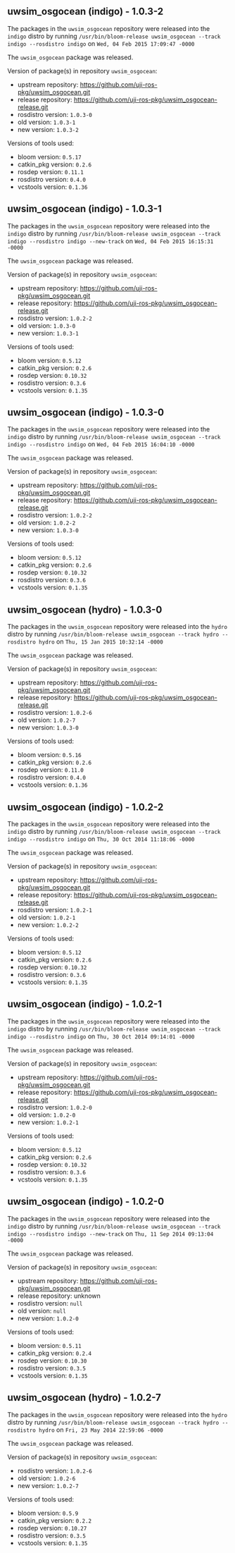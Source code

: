 ## uwsim_osgocean (indigo) - 1.0.3-2

The packages in the `uwsim_osgocean` repository were released into the `indigo` distro by running `/usr/bin/bloom-release uwsim_osgocean --track indigo --rosdistro indigo` on `Wed, 04 Feb 2015 17:09:47 -0000`

The `uwsim_osgocean` package was released.

Version of package(s) in repository `uwsim_osgocean`:
- upstream repository: https://github.com/uji-ros-pkg/uwsim_osgocean.git
- release repository: https://github.com/uji-ros-pkg/uwsim_osgocean-release.git
- rosdistro version: `1.0.3-0`
- old version: `1.0.3-1`
- new version: `1.0.3-2`

Versions of tools used:
- bloom version: `0.5.17`
- catkin_pkg version: `0.2.6`
- rosdep version: `0.11.1`
- rosdistro version: `0.4.0`
- vcstools version: `0.1.36`


## uwsim_osgocean (indigo) - 1.0.3-1

The packages in the `uwsim_osgocean` repository were released into the `indigo` distro by running `/usr/bin/bloom-release uwsim_osgocean --track indigo --rosdistro indigo --new-track` on `Wed, 04 Feb 2015 16:15:31 -0000`

The `uwsim_osgocean` package was released.

Version of package(s) in repository `uwsim_osgocean`:
- upstream repository: https://github.com/uji-ros-pkg/uwsim_osgocean.git
- release repository: https://github.com/uji-ros-pkg/uwsim_osgocean-release.git
- rosdistro version: `1.0.2-2`
- old version: `1.0.3-0`
- new version: `1.0.3-1`

Versions of tools used:
- bloom version: `0.5.12`
- catkin_pkg version: `0.2.6`
- rosdep version: `0.10.32`
- rosdistro version: `0.3.6`
- vcstools version: `0.1.35`


## uwsim_osgocean (indigo) - 1.0.3-0

The packages in the `uwsim_osgocean` repository were released into the `indigo` distro by running `/usr/bin/bloom-release uwsim_osgocean --track indigo --rosdistro indigo` on `Wed, 04 Feb 2015 16:04:10 -0000`

The `uwsim_osgocean` package was released.

Version of package(s) in repository `uwsim_osgocean`:
- upstream repository: https://github.com/uji-ros-pkg/uwsim_osgocean.git
- release repository: https://github.com/uji-ros-pkg/uwsim_osgocean-release.git
- rosdistro version: `1.0.2-2`
- old version: `1.0.2-2`
- new version: `1.0.3-0`

Versions of tools used:
- bloom version: `0.5.12`
- catkin_pkg version: `0.2.6`
- rosdep version: `0.10.32`
- rosdistro version: `0.3.6`
- vcstools version: `0.1.35`


## uwsim_osgocean (hydro) - 1.0.3-0

The packages in the `uwsim_osgocean` repository were released into the `hydro` distro by running `/usr/bin/bloom-release uwsim_osgocean --track hydro --rosdistro hydro` on `Thu, 15 Jan 2015 10:32:14 -0000`

The `uwsim_osgocean` package was released.

Version of package(s) in repository `uwsim_osgocean`:
- upstream repository: https://github.com/uji-ros-pkg/uwsim_osgocean.git
- release repository: https://github.com/uji-ros-pkg/uwsim_osgocean-release.git
- rosdistro version: `1.0.2-6`
- old version: `1.0.2-7`
- new version: `1.0.3-0`

Versions of tools used:
- bloom version: `0.5.16`
- catkin_pkg version: `0.2.6`
- rosdep version: `0.11.0`
- rosdistro version: `0.4.0`
- vcstools version: `0.1.36`


## uwsim_osgocean (indigo) - 1.0.2-2

The packages in the `uwsim_osgocean` repository were released into the `indigo` distro by running `/usr/bin/bloom-release uwsim_osgocean --track indigo --rosdistro indigo` on `Thu, 30 Oct 2014 11:18:06 -0000`

The `uwsim_osgocean` package was released.

Version of package(s) in repository `uwsim_osgocean`:
- upstream repository: https://github.com/uji-ros-pkg/uwsim_osgocean.git
- release repository: https://github.com/uji-ros-pkg/uwsim_osgocean-release.git
- rosdistro version: `1.0.2-1`
- old version: `1.0.2-1`
- new version: `1.0.2-2`

Versions of tools used:
- bloom version: `0.5.12`
- catkin_pkg version: `0.2.6`
- rosdep version: `0.10.32`
- rosdistro version: `0.3.6`
- vcstools version: `0.1.35`


## uwsim_osgocean (indigo) - 1.0.2-1

The packages in the `uwsim_osgocean` repository were released into the `indigo` distro by running `/usr/bin/bloom-release uwsim_osgocean --track indigo --rosdistro indigo` on `Thu, 30 Oct 2014 09:14:01 -0000`

The `uwsim_osgocean` package was released.

Version of package(s) in repository `uwsim_osgocean`:
- upstream repository: https://github.com/uji-ros-pkg/uwsim_osgocean.git
- release repository: https://github.com/uji-ros-pkg/uwsim_osgocean-release.git
- rosdistro version: `1.0.2-0`
- old version: `1.0.2-0`
- new version: `1.0.2-1`

Versions of tools used:
- bloom version: `0.5.12`
- catkin_pkg version: `0.2.6`
- rosdep version: `0.10.32`
- rosdistro version: `0.3.6`
- vcstools version: `0.1.35`


## uwsim_osgocean (indigo) - 1.0.2-0

The packages in the `uwsim_osgocean` repository were released into the `indigo` distro by running `/usr/bin/bloom-release uwsim_osgocean --track indigo --rosdistro indigo --new-track` on `Thu, 11 Sep 2014 09:13:04 -0000`

The `uwsim_osgocean` package was released.

Version of package(s) in repository `uwsim_osgocean`:
- upstream repository: https://github.com/uji-ros-pkg/uwsim_osgocean.git
- release repository: unknown
- rosdistro version: `null`
- old version: `null`
- new version: `1.0.2-0`

Versions of tools used:
- bloom version: `0.5.11`
- catkin_pkg version: `0.2.4`
- rosdep version: `0.10.30`
- rosdistro version: `0.3.5`
- vcstools version: `0.1.35`


## uwsim_osgocean (hydro) - 1.0.2-7

The packages in the `uwsim_osgocean` repository were released into the `hydro` distro by running `/usr/bin/bloom-release uwsim_osgocean --track hydro --rosdistro hydro` on `Fri, 23 May 2014 22:59:06 -0000`

The `uwsim_osgocean` package was released.

Version of package(s) in repository `uwsim_osgocean`:
- rosdistro version: `1.0.2-6`
- old version: `1.0.2-6`
- new version: `1.0.2-7`

Versions of tools used:
- bloom version: `0.5.9`
- catkin_pkg version: `0.2.2`
- rosdep version: `0.10.27`
- rosdistro version: `0.3.5`
- vcstools version: `0.1.35`


